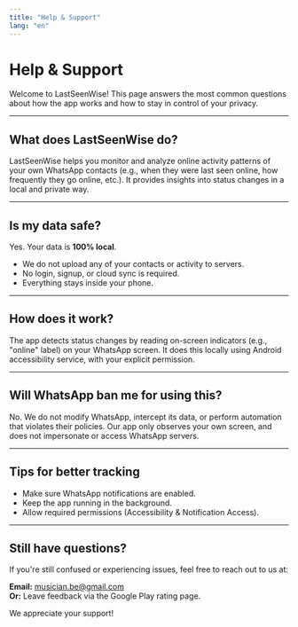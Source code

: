 ```yaml
---
title: "Help & Support"
lang: "en"
---
```


# Help & Support

Welcome to LastSeenWise! This page answers the most common questions about how the app works and how to stay in control of your privacy.

---

## What does LastSeenWise do?

LastSeenWise helps you monitor and analyze online activity patterns of your own WhatsApp contacts (e.g., when they were last seen online, how frequently they go online, etc.). It provides insights into status changes in a local and private way.

---

## Is my data safe?

Yes. Your data is **100% local**.

- We do not upload any of your contacts or activity to servers.
- No login, signup, or cloud sync is required.
- Everything stays inside your phone.

---

## How does it work?

The app detects status changes by reading on-screen indicators (e.g., "online" label) on your WhatsApp screen. It does this locally using Android accessibility service, with your explicit permission.

---

## Will WhatsApp ban me for using this?

No. We do not modify WhatsApp, intercept its data, or perform automation that violates their policies. Our app only observes your own screen, and does not impersonate or access WhatsApp servers.

---

## Tips for better tracking

- Make sure WhatsApp notifications are enabled.
- Keep the app running in the background.
- Allow required permissions (Accessibility & Notification Access).

---

## Still have questions?

If you're still confused or experiencing issues, feel free to reach out to us at:

**Email:** musician.be@gmail.com  
**Or:** Leave feedback via the Google Play rating page.

We appreciate your support!

